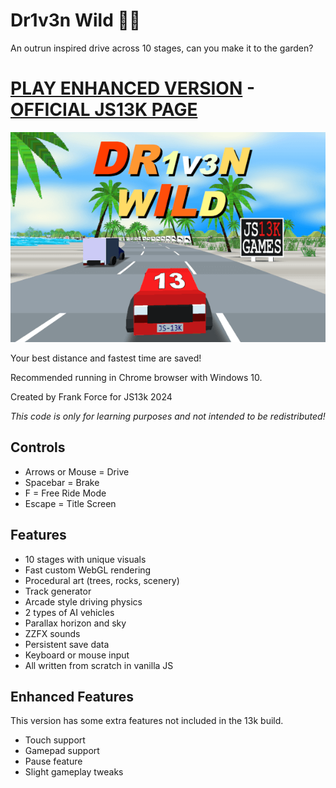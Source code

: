 # Dr1v3n Wild 🚗🌴

An outrun inspired drive across 10 stages, can you make it to the garden?

# [PLAY ENHANCED VERSION](https://killedbyapixel.github.io/Drive13K) - [OFFICIAL JS13K PAGE](https://dev.js13kgames.com/2024/games/dr1v3n-wild)

![DR1V3N WILD - A JS13k Game by Frank Force](/screenshot.png)

Your best distance and fastest time are saved!

Recommended running in Chrome browser with Windows 10.

Created by Frank Force for JS13k 2024

*This code is only for learning purposes and not intended to be redistributed!*

## Controls

- Arrows or Mouse = Drive
- Spacebar = Brake
- F = Free Ride Mode
- Escape = Title Screen

## Features

- 10 stages with unique visuals
- Fast custom WebGL rendering
- Procedural art (trees, rocks, scenery)
- Track generator
- Arcade style driving physics
- 2 types of AI vehicles
- Parallax horizon and sky
- ZZFX sounds
- Persistent save data
- Keyboard or mouse input
- All written from scratch in vanilla JS

## Enhanced Features

This version has some extra features not included in the 13k build.

- Touch support
- Gamepad support
- Pause feature
- Slight gameplay tweaks

